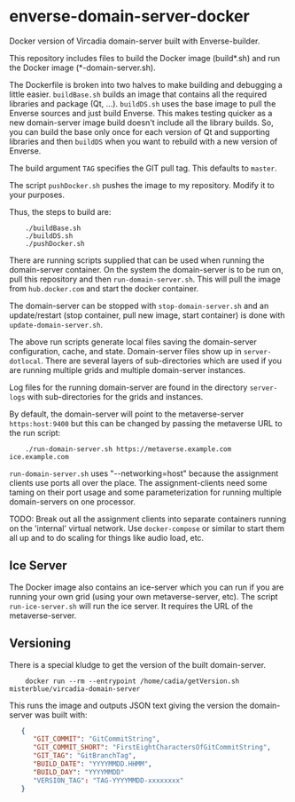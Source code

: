 # enverse-domain-server-docker

Docker version of Vircadia domain-server built with Enverse-builder.

This repository includes files to build the Docker image (build*.sh)
and run the Docker image (*-domain-server.sh).

The Dockerfile is broken into two halves to make building and
debugging a little easier. `buildBase.sh` builds an image that
contains all the required libraries and package (Qt, ...).
`buildDS.sh` uses the base image to pull the Enverse sources
and just build Enverse.
This makes testing quicker as a new domain-server image build
doesn't include all the library builds.
So, you can build the base only once for each version of Qt and
supporting libraries and then `buildDS` when you want to
rebuild with a new version of Enverse.

The build argument `TAG` specifies the GIT pull tag. This defaults
to `master`.

The script `pushDocker.sh` pushes  the image to my repository.
Modify it to your purposes.

Thus, the steps to build are:

```
    ./buildBase.sh
    ./buildDS.sh
    ./pushDocker.sh
```

There are running scripts supplied that can be used when running
the domain-server container.
On the system the domain-server is to be run on, pull this
repository and then `run-domain-server.sh`. This will pull
the image from `hub.docker.com` and start the docker container.

The domain-server can be stopped with `stop-domain-server.sh`
and an update/restart (stop container, pull new image, start container)
is done with `update-domain-server.sh`.

The above run scripts generate local files saving the domain-server
configuration, cache, and state. Domain-server files show up in
`server-dotlocal`. There are several layers of sub-directories
which are used if you are running multiple grids and multiple
domain-server instances.

Log files for the running domain-server are found in the
directory `server-logs` with sub-directories for the grids
and instances.

By default, the domain-server will point to the metaverse-server
`https:host:9400` but this can be changed
by passing the metaverse URL to the run script:

```
    ./run-domain-server.sh https://metaverse.example.com ice.example.com
```

`run-domain-server.sh` uses "--networking=host" because the assignment
clients use ports all over the place. The assignment-clients need some
taming on their port usage and some parameterization for running
multiple domain-servers on one processor.

TODO: Break out all the assignment clients into separate containers running
on the 'internal' virtual network. Use `docker-compose` or similar to
start them all up and to do scaling for things like audio load, etc.

## Ice Server

The Docker image also contains an ice-server which you can run if you
are running your own grid (using your own metaverse-server, etc).
The script `run-ice-server.sh` will run the ice server.
It requires the URL of the metaverse-server.

## Versioning

There is a special kludge to get the version of the built domain-server.

```
    docker run --rm --entrypoint /home/cadia/getVersion.sh misterblue/vircadia-domain-server
```

This runs the image and outputs JSON text giving the version the domain-server
was built with:

```JSON
   {
      "GIT_COMMIT": "GitCommitString",
      "GIT_COMMIT_SHORT": "FirstEightCharactersOfGitCommitString",
      "GIT_TAG": "GitBranchTag",
      "BUILD_DATE": "YYYYMMDD.HHMM",
      "BUILD_DAY": "YYYYMMDD"
      "VERSION_TAG": "TAG-YYYYMMDD-xxxxxxxx"
   }

```
